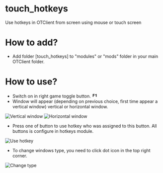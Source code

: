 # touch_hotkeys
Use hotkeys in OTClient from screen using mouse or touch screen

# How to add?
* Add folder [touch_hotkeys] to "modules" or "mods" folder in your main OTClient folder.

# How to use?
* Switch on in right game toggle button. ![Icon](https://raw.githubusercontent.com/EgzoT/touch_hotkeys/master/img_touch_hotkeys/Hotkey_icon.png?token=AHCDGJJJ7NJAVZLJJ67YOZS5SJGEW)
* Window will appear (depending on previous choice, first time appear a vertical window) vertical or horizontal window.

![Vertical window](https://dl.getdropbox.com/s/4cik5gcxb09uyif/touch_hotkeys_1.png) ![Horizontal window](https://dl.getdropbox.com/s/zfeuyqcm2zv2ot2/touch_hotkeys_2.png)

* Press one of button to use hotkey who was assigned to this button. All buttons is configure in hotkeys module.

![Use hotkey](https://dl.getdropbox.com/s/2bzvtvboqel9z12/touch_hotkeys_4.png)

* To change windows type, you need to click dot icon in the top right corner.

![Change type](https://dl.getdropbox.com/s/9yq57a05iqniztq/touch_hotkeys_3.png)
